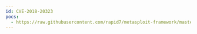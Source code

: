 ```yaml
---
id: CVE-2018-20323
pocs:
  - https://raw.githubusercontent.com/rapid7/metasploit-framework/master/modules/exploits/linux/http/mailcleaner_exec.rb
---
```


